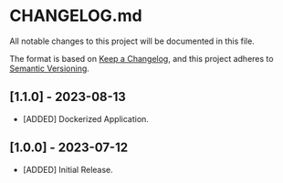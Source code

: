 # CHANGELOG.md

All notable changes to this project will be documented in this file.

The format is based on [Keep a Changelog](https://keepachangelog.com/en/1.0.0/),
and this project adheres to [Semantic Versioning](https://semver.org/spec/v2.0.0.html).

## [1.1.0] - 2023-08-13

- [ADDED] Dockerized Application.

## [1.0.0] - 2023-07-12

- [ADDED] Initial Release.
